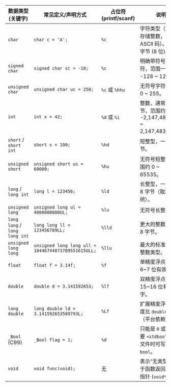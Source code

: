 | 数据类型 (关键字)                    | 常见定义/声明方式                                           | 占位符 (printf/scanf) | 说明                                             |
| ----------------------------- | --------------------------------------------------- | ------------------ | ---------------------------------------------- |
| `char`                        | `char c = 'A';`                                     | `%c`               | 字符类型（实际上存储整数，对应 ASCII 码）。通常 1 字节 (8 位)。        |
| `signed char`                 | `signed char sc = -10;`                             | `%c`               | 明确带符号的字符，范围一般是 -128 ~ 127。                     |
| `unsigned char`               | `unsigned char uc = 250;`                           | `%c` 或 `%hhu`      | 无符号字符，范围 0 ~ 255。                              |
| `int`                         | `int x = 42;`                                       | `%d` 或 `%i`        | 整数，通常 4 字节，范围约 -2,147,483,648 ~ 2,147,483,647。 |
| `short` / `short int`         | `short s = 100;`                                    | `%hd`              | 短整型，一般 2 字节。                                   |
| `unsigned short`              | `unsigned short us = 60000;`                        | `%hu`              | 无符号短整型，范围约 0 ~ 65535。                          |
| `long` / `long int`           | `long l = 123456;`                                  | `%ld`              | 长整型，一般 4 或 8 字节（取决于系统）。                        |
| `unsigned long`               | `unsigned long ul = 4000000000UL;`                  | `%lu`              | 无符号长整型。                                        |
| `long long` / `long long int` | `long long ll = 123456789LL;`                       | `%lld`             | 更大的整数，一般 8 字节。                                 |
| `unsigned long long`          | `unsigned long long ull = 18446744073709551615ULL;` | `%llu`             | 最大的标准无符号整数类型。                                  |
| `float`                       | `float f = 3.14f;`                                  | `%f`               | 单精度浮点数，约 6~7 位有效数字。                            |
| `double`                      | `double d = 3.141592653;`                           | `%lf`              | 双精度浮点数，约 15~16 位有效数字。                          |
| `long double`                 | `long double ld = 3.141592653589793L;`              | `%Lf`              | 扩展精度浮点，精度比 `double` 高（平台依赖）。                   |
| `_Bool` (C99)                 | `_Bool flag = 1;`                                   | `%d`               | 只能是 `0` 或 `1`。需要 `<stdbool.h>` 头文件时可写作 `bool`。 |
| `void`                        | `void func(void);`                                  | 无                  | 表示“无类型”，用于函数返回类型或指针 (`void*`)。                 |